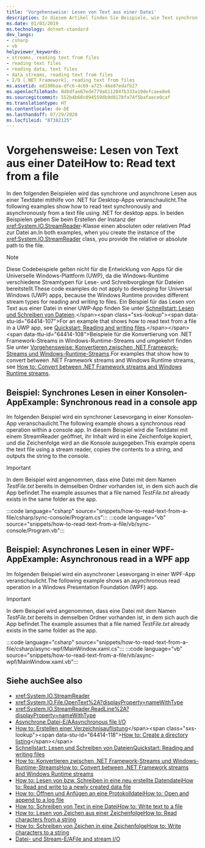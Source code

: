 ```yaml
---
title: 'Vorgehensweise: Lesen von Text aus einer Datei'
description: In diesem Artikel finden Sie Beispiele, wie Text synchron oder asynchron aus einer Textdatei mithilfe der StreamReader-Klasse in .NET für Desktop-Apps gelesen wird.
ms.date: 01/03/2019
ms.technology: dotnet-standard
dev_langs:
- csharp
- vb
helpviewer_keywords:
- streams, reading text from files
- reading text files
- reading data, text files
- data streams, reading text from files
- I/O [.NET Framework], reading text from files
ms.assetid: ed180baa-dfc6-4c69-a725-46e87edafb27
ms.openlocfilehash: 0d8dfae67ede779a611204fb333a19defcaee8e6
ms.sourcegitcommit: 552b4b60c094559db9d8178fa74f5bafaece0caf
ms.translationtype: HT
ms.contentlocale: de-DE
ms.lasthandoff: 07/29/2020
ms.locfileid: "87382125"
---
```

# <a name="how-to-read-text-from-a-file"></a><span data-ttu-id="64414-103">Vorgehensweise: Lesen von Text aus einer Datei</span><span class="sxs-lookup"><span data-stu-id="64414-103">How to: Read text from a file</span></span>
<span data-ttu-id="64414-104">In den folgenden Beispielen wird das synchrone und asynchrone Lesen aus einer Textdatei mithilfe von .NET für Desktop-Apps veranschaulicht.</span><span class="sxs-lookup"><span data-stu-id="64414-104">The following examples show how to read text synchronously and asynchronously from a text file using .NET for desktop apps.</span></span> <span data-ttu-id="64414-105">In beiden Beispielen geben Sie beim Erstellen der Instanz der <xref:System.IO.StreamReader>-Klasse einen absoluten oder relativen Pfad zur Datei an.</span><span class="sxs-lookup"><span data-stu-id="64414-105">In both examples, when you create the instance of the <xref:System.IO.StreamReader> class, you provide the relative or absolute path to the file.</span></span>
  
> [!NOTE]
> <span data-ttu-id="64414-106">Diese Codebeispiele gelten nicht für die Entwicklung von Apps für die Universelle Windows-Plattform (UWP), da die Windows-Runtime verschiedene Streamtypen für Lese- und Schreibvorgänge für Dateien bereitstellt.</span><span class="sxs-lookup"><span data-stu-id="64414-106">These code examples do not apply to developing for Universal Windows (UWP) apps, because the Windows Runtime provides different stream types for reading and writing to files.</span></span> <span data-ttu-id="64414-107">Ein Beispiel für das Lesen von Text aus einer Datei in einer UWP-App finden Sie unter [Schnellstart: Lesen und Schreiben von Dateien](https://docs.microsoft.com/previous-versions/windows/apps/hh758325(v=win.10)).</span><span class="sxs-lookup"><span data-stu-id="64414-107">For an example that shows how to read text from a file in a UWP app, see [Quickstart: Reading and writing files](https://docs.microsoft.com/previous-versions/windows/apps/hh758325(v=win.10)).</span></span> <span data-ttu-id="64414-108">Beispiele für die Konvertierung von .NET Framework-Streams in Windows-Runtime-Streams und umgekehrt finden Sie unter [Vorgehensweise: Konvertieren zwischen .NET Framework-Streams und Windows-Runtime-Streams](how-to-convert-between-dotnet-streams-and-winrt-streams.md).</span><span class="sxs-lookup"><span data-stu-id="64414-108">For examples that show how to convert between .NET Framework streams and Windows Runtime streams, see [How to: Convert between .NET Framework streams and Windows Runtime streams](how-to-convert-between-dotnet-streams-and-winrt-streams.md).</span></span>  
  
## <a name="example-synchronous-read-in-a-console-app"></a><span data-ttu-id="64414-109">Beispiel: Synchrones Lesen in einer Konsolen-App</span><span class="sxs-lookup"><span data-stu-id="64414-109">Example: Synchronous read in a console app</span></span>  
<span data-ttu-id="64414-110">Im folgenden Beispiel wird ein synchroner Lesevorgang in einer Konsolen-App veranschaulicht.</span><span class="sxs-lookup"><span data-stu-id="64414-110">The following example shows a synchronous read operation within a console app.</span></span> <span data-ttu-id="64414-111">In diesem Beispiel wird die Textdatei mit einem StreamReader geöffnet, ihr Inhalt wird in eine Zeichenfolge kopiert, und die Zeichenfolge wird an die Konsole ausgegeben.</span><span class="sxs-lookup"><span data-stu-id="64414-111">This example opens the text file using a stream reader, copies the contents to a string, and outputs the string to the console.</span></span>  
  
> [!IMPORTANT]
> <span data-ttu-id="64414-112">In dem Beispiel wird angenommen, dass eine Datei mit dem Namen *TestFile.txt* bereits in demselben Ordner vorhanden ist, in dem sich auch die App befindet.</span><span class="sxs-lookup"><span data-stu-id="64414-112">The example assumes that a file named *TestFile.txt* already exists in the same folder as the app.</span></span>  

:::code language="csharp" source="snippets/how-to-read-text-from-a-file/csharp/sync-console/Program.cs":::
:::code language="vb" source="snippets/how-to-read-text-from-a-file/vb/sync-console/Program.vb":::
  
## <a name="example-asynchronous-read-in-a-wpf-app"></a><span data-ttu-id="64414-113">Beispiel: Asynchrones Lesen in einer WPF-App</span><span class="sxs-lookup"><span data-stu-id="64414-113">Example: Asynchronous read in a WPF app</span></span>
 <span data-ttu-id="64414-114">Im folgenden Beispiel wird ein asynchroner Lesevorgang in einer WPF-App veranschaulicht.</span><span class="sxs-lookup"><span data-stu-id="64414-114">The following example shows an asynchronous read operation in a Windows Presentation Foundation (WPF) app.</span></span>  
  
> [!IMPORTANT]
> <span data-ttu-id="64414-115">In dem Beispiel wird angenommen, dass eine Datei mit dem Namen *TestFile.txt* bereits in demselben Ordner vorhanden ist, in dem sich auch die App befindet.</span><span class="sxs-lookup"><span data-stu-id="64414-115">The example assumes that a file named *TestFile.txt* already exists in the same folder as the app.</span></span>  

:::code language="csharp" source="snippets/how-to-read-text-from-a-file/csharp/async-wpf/MainWindow.xaml.cs":::
:::code language="vb" source="snippets/how-to-read-text-from-a-file/vb/async-wpf/MainWindow.xaml.vb":::
  
## <a name="see-also"></a><span data-ttu-id="64414-116">Siehe auch</span><span class="sxs-lookup"><span data-stu-id="64414-116">See also</span></span>

- <xref:System.IO.StreamReader>  
- <xref:System.IO.File.OpenText%2A?displayProperty=nameWithType>  
- <xref:System.IO.StreamReader.ReadLine%2A?displayProperty=nameWithType>  
- [<span data-ttu-id="64414-117">Asynchrone Datei-E/A</span><span class="sxs-lookup"><span data-stu-id="64414-117">Asynchronous file I/O</span></span>](asynchronous-file-i-o.md)  
- <span data-ttu-id="64414-118">[How to: Erstellen einer Verzeichnisauflistung](https://docs.microsoft.com/previous-versions/dotnet/netframework-4.0/5cf8zcfh(v=vs.100))</span><span class="sxs-lookup"><span data-stu-id="64414-118">[How to: Create a directory listing](https://docs.microsoft.com/previous-versions/dotnet/netframework-4.0/5cf8zcfh(v=vs.100))</span></span>  
- [<span data-ttu-id="64414-119">Schnellstart: Lesen und Schreiben von Dateien</span><span class="sxs-lookup"><span data-stu-id="64414-119">Quickstart: Reading and writing files</span></span>](https://docs.microsoft.com/previous-versions/windows/apps/hh758325%28v=win.10%29)  
- [<span data-ttu-id="64414-120">How to: Konvertieren zwischen .NET Framework-Streams und Windows-Runtime-Streams</span><span class="sxs-lookup"><span data-stu-id="64414-120">How to: Convert between .NET Framework streams and Windows Runtime streams</span></span>](how-to-convert-between-dotnet-streams-and-winrt-streams.md)  
- [<span data-ttu-id="64414-121">How to: Lesen von bzw. Schreiben in eine neu erstellte Datendatei</span><span class="sxs-lookup"><span data-stu-id="64414-121">How to: Read and write to a newly created data file</span></span>](how-to-read-and-write-to-a-newly-created-data-file.md)  
- [<span data-ttu-id="64414-122">How to: Öffnen und Anfügen an eine Protokolldatei</span><span class="sxs-lookup"><span data-stu-id="64414-122">How to: Open and append to a log file</span></span>](how-to-open-and-append-to-a-log-file.md)  
- [<span data-ttu-id="64414-123">How to: Schreiben von Text in eine Datei</span><span class="sxs-lookup"><span data-stu-id="64414-123">How to: Write text to a file</span></span>](how-to-write-text-to-a-file.md)  
- [<span data-ttu-id="64414-124">How to: Lesen von Zeichen aus einer Zeichenfolge</span><span class="sxs-lookup"><span data-stu-id="64414-124">How to: Read characters from a string</span></span>](how-to-read-characters-from-a-string.md)  
- [<span data-ttu-id="64414-125">How to: Schreiben von Zeichen in eine Zeichenfolge</span><span class="sxs-lookup"><span data-stu-id="64414-125">How to: Write characters to a string</span></span>](how-to-write-characters-to-a-string.md)  
- [<span data-ttu-id="64414-126">Datei- und Stream-E/A</span><span class="sxs-lookup"><span data-stu-id="64414-126">File and stream I/O</span></span>](index.md)
